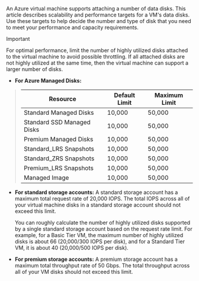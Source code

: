 An Azure virtual machine supports attaching a number of data disks. This article describes scalability and performance targets for a VM's data disks. Use these targets to help decide the number and type of disk that you need to meet your performance and capacity requirements. 

> [!IMPORTANT]
> For optimal performance, limit the number of highly utilized disks attached to the virtual machine to avoid possible throttling. If all attached disks are not highly utilized at the same time, then the virtual machine can support a larger number of disks.

* **For Azure Managed Disks:** 

> | Resource | Default Limit | Maximum Limit |
> | --- | --- | --- |
> | Standard Managed Disks | 10,000 | 50,000 |
> | Standard SSD Managed Disks | 10,000 | 50,000 |
> | Premium Managed Disks | 10,000 | 50,000 |
> | Standard_LRS Snapshots | 10,000 | 50,000 |
> | Standard_ZRS Snapshots | 10,000 | 50,000 |
> | Premium_LRS Snapshots | 10,000 | 50,000 |
> | Managed Image | 10,000 | 50,000 |

* **For standard storage accounts:** A standard storage account has a maximum total request rate of 20,000 IOPS. The total IOPS across all of your virtual machine disks in a standard storage account should not exceed this limit.
  
    You can roughly calculate the number of highly utilized disks supported by a single standard storage account based on the request rate limit. For example, for a Basic Tier VM, the maximum number of highly utilized disks is about 66 (20,000/300 IOPS per disk), and for a Standard Tier VM, it is about 40 (20,000/500 IOPS per disk). 

* **For premium storage accounts:** A premium storage account has a maximum total throughput rate of 50 Gbps. The total throughput across all of your VM disks should not exceed this limit.


